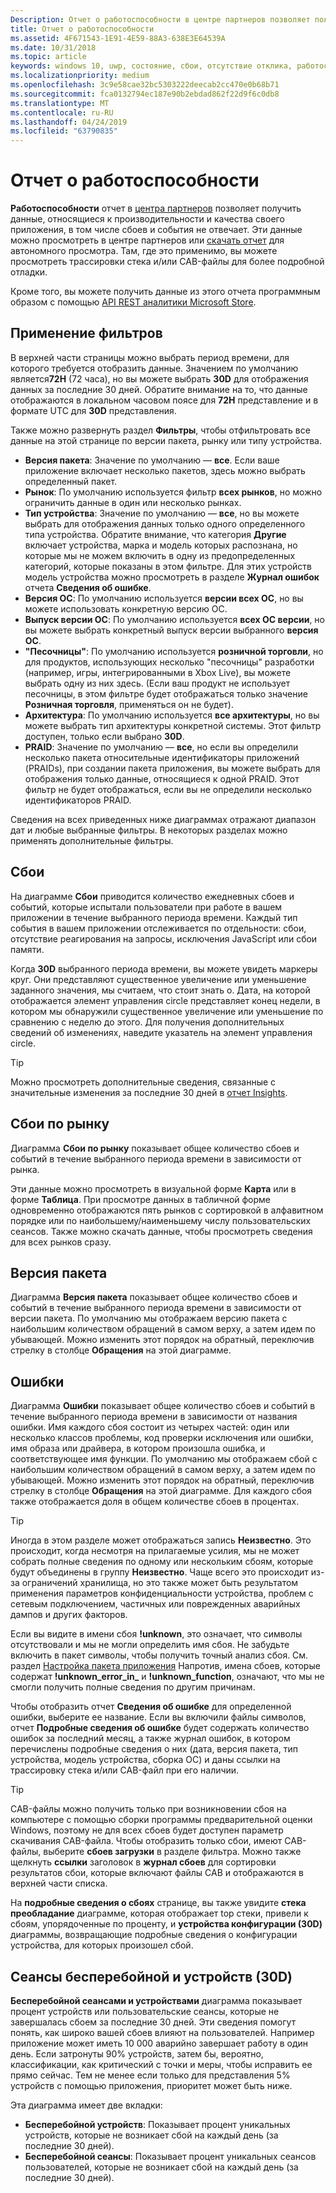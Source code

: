 ```yaml
---
Description: Отчет о работоспособности в центре партнеров позволяет получить данные, относящиеся к производительности и качества своего приложения, в том числе сбоев и события не отвечает.
title: Отчет о работоспособности
ms.assetid: 4F671543-1E91-4E59-88A3-638E3E64539A
ms.date: 10/31/2018
ms.topic: article
keywords: windows 10, uwp, состояние, сбои, отсутствие отклика, работоспособность приложения, сведения о работоспособности, трассировка стека, cab-файл, сбой, сбои, pdb, символы
ms.localizationpriority: medium
ms.openlocfilehash: 3c9e58cae32bc5303222deecab2cc470e0b68b71
ms.sourcegitcommit: fca0132794ec187e90b2ebdad862f22d9f6c0db8
ms.translationtype: MT
ms.contentlocale: ru-RU
ms.lasthandoff: 04/24/2019
ms.locfileid: "63790835"
---
```

# <a name="health-report"></a>Отчет о работоспособности

**Работоспособности** отчет в [центра партнеров](https://partner.microsoft.com/dashboard) позволяет получить данные, относящиеся к производительности и качества своего приложения, в том числе сбоев и события не отвечает. Эти данные можно просмотреть в центре партнеров или [скачать отчет](download-analytic-reports.md) для автономного просмотра. Там, где это применимо, вы можете просмотреть трассировки стека и/или CAB-файлы для более подробной отладки.

Кроме того, вы можете получить данные из этого отчета программным образом с помощью [API REST аналитики Microsoft Store](../monetize/access-analytics-data-using-windows-store-services.md).


## <a name="apply-filters"></a>Применение фильтров

В верхней части страницы можно выбрать период времени, для которого требуется отобразить данные. Значением по умолчанию является**72H** (72 часа), но вы можете выбрать **30D** для отображения данных за последние 30 дней. Обратите внимание на то, что данные отображаются в локальном часовом поясе для **72H** представление и в формате UTC для **30D** представления.

Также можно развернуть раздел **Фильтры**, чтобы отфильтровать все данные на этой странице по версии пакета, рынку или типу устройства.

-   **Версия пакета**: Значение по умолчанию — **все**. Если ваше приложение включает несколько пакетов, здесь можно выбрать определенный пакет.
-   **Рынок**: По умолчанию используется фильтр **всех рынков**, но можно ограничить данные в один или несколько рынках.
-   **Тип устройства**: Значение по умолчанию — **все**, но вы можете выбрать для отображения данных только одного определенного типа устройства. Обратите внимание, что категория **Другие** включает устройства, марка и модель которых распознана, но которые мы не можем включить в одну из предопределенных категорий, которые показаны в этом фильтре. Для этих устройств модель устройства можно просмотреть в разделе **Журнал ошибок** отчета **Сведения об ошибке**.  
-   **Версия ОС**: По умолчанию используется **версии всех ОС**, но вы можете использовать конкретную версию ОС.
-   **Выпуск версии ОС**: По умолчанию используется **всех ОС версии**, но вы можете выбрать конкретный выпуск версии выбранного **версия ОС**.
-   **"Песочницы"**: По умолчанию используется **розничной торговли**, но для продуктов, использующих несколько "песочницы" разработки (например, игры, интегрированными в Xbox Live), вы можете выбрать одну из них здесь. (Если ваш продукт не использует песочницы, в этом фильтре будет отображаться только значение **Розничная торговля**, применяться он не будет).
-   **Архитектура**: По умолчанию используется **все архитектуры**, но вы можете выбрать тип архитектуры конкретной системы. Этот фильтр доступен, только если выбрано **30D**.
-   **PRAID**: Значение по умолчанию — **все**, но если вы определили несколько пакета относительные идентификаторы приложений (PRAIDs), при создании пакета приложения, вы можете выбрать для отображения только данные, относящиеся к одной PRAID. Этот фильтр не будет отображаться, если вы не определили несколько идентификаторов PRAID.

Сведения на всех приведенных ниже диаграммах отражают диапазон дат и любые выбранные фильтры. В некоторых разделах можно применять дополнительные фильтры.


## <a name="failure-hits"></a>Сбои

На диаграмме **Сбои** приводится количество ежедневных сбоев и событий, которые испытали пользователи при работе в вашем приложении в течение выбранного периода времени. Каждый тип события в вашем приложении отслеживается по отдельности: сбои, отсутствие реагирования на запросы, исключения JavaScript или сбои памяти.

Когда **30D** выбранного периода времени, вы можете увидеть маркеры круг. Они представляют существенное увеличение или уменьшение заданного значения, мы считаем, что стоит знать о. Дата, на которой отображается элемент управления circle представляет конец недели, в котором мы обнаружили существенное увеличение или уменьшение по сравнению с неделю до этого. Для получения дополнительных сведений об изменениях, наведите указатель на элемент управления circle.  

> [!TIP]
> Можно просмотреть дополнительные сведения, связанные с значительные изменения за последние 30 дней в [отчет Insights](insights-report.md).

## <a name="failure-hits-by-market"></a>Сбои по рынку

Диаграмма **Сбои по рынку** показывает общее количество сбоев и событий в течение выбранного периода времени в зависимости от рынка.

Эти данные можно просмотреть в визуальной форме **Карта** или в форме **Таблица**. При просмотре данных в табличной форме одновременно отображаются пять рынков с сортировкой в алфавитном порядке или по наибольшему/наименьшему числу пользовательских сеансов. Также можно скачать данные, чтобы просмотреть сведения для всех рынков сразу.


## <a name="package-version"></a>Версия пакета

Диаграмма **Версия пакета** показывает общее количество сбоев и событий в течение выбранного периода времени в зависимости от версии пакета. По умолчанию мы отображаем версию пакета с наибольшим количеством обращений в самом верху, а затем идем по убывающей. Можно изменить этот порядок на обратный, переключив стрелку в столбце **Обращения** на этой диаграмме.

## <a name="failures"></a>Ошибки

Диаграмма **Ошибки** показывает общее количество сбоев и событий в течение выбранного периода времени в зависимости от названия ошибки. Имя каждого сбоя состоит из четырех частей: один или несколько классов проблемы, код проверки исключения или ошибки, имя образа или драйвера, в котором произошла ошибка, и соответствующее имя функции. По умолчанию мы отображаем сбой с наибольшим количеством обращений в самом верху, а затем идем по убывающей. Можно изменить этот порядок на обратный, переключив стрелку в столбце **Обращения** на этой диаграмме. Для каждого сбоя также отображается доля в общем количестве сбоев в процентах.

> [!TIP]
> Иногда в этом разделе может отображаться запись **Неизвестно**. Это происходит, когда несмотря на прилагаемые усилия, мы не может собрать полные сведения по одному или нескольким сбоям, которые будут объединены в группу **Неизвестно**. Чаще всего это происходит из-за ограничений хранилища, но это также может быть результатом применения параметров конфиденциальности устройства, проблем с сетевым подключением, частичных или поврежденных аварийных дампов и других факторов.
>
> Если вы видите в имени сбоя **!unknown**, это означает, что символы отсутствовали и мы не могли определить имя сбоя. Не забудьте включить в пакет символы, чтобы получить точный анализ сбоя. См. раздел [Настройка пакета приложения](../packaging/packaging-uwp-apps.md#configure-an-app-package) Напротив, имена сбоев, которые содержат **!unknown_error_in_** и **!unknown_function**, означают, что мы не смогли получить полные сведения по другим причинам.

Чтобы отобразить отчет **Сведения об ошибке** для определенной ошибки, выберите ее название. Если вы включили файлы символов, отчет **Подробные сведения об ошибке** будет содержать количество ошибок за последний месяц, а также журнал ошибок, в котором перечислены подробные сведения о них (дата, версия пакета, тип устройства, модель устройства, сборка ОС) и даны ссылки на трассировку стека и/или CAB-файл при его наличии.

> [!TIP]
> CAB-файлы можно получить только при возникновении сбоя на компьютере с помощью сборки программы предварительной оценки Windows, поэтому не для всех сбоев будет доступен параметр скачивания CAB-файла. Чтобы отобразить только сбои, имеют CAB-файлы, выберите **сбоев загрузки** в разделе фильтра. Можно также щелкнуть **ссылки** заголовок в **журнал сбоев** для сортировки результатов сбои, которые включают файлы CAB и отображаются в верхней части списка.

На **подробные сведения о сбоях** странице, вы также увидите **стека преобладание** диаграмме, которая отображает top стеки, привели к сбоям, упорядоченные по проценту, и **устройства конфигурации (30D)** диаграммы, возвращающие подробные сведения о конфигурации устройства, для которых произошел сбой. 


## <a name="crash-free-sessions-and-devices-30d"></a>Сеансы бесперебойной и устройств (30D)

**Бесперебойной сеансами и устройствами** диаграмма показывает процент устройств или пользовательские сеансы, которые не завершалась сбоем за последние 30 дней. Эти сведения помогут понять, как широко вашей сбоев влияют на пользователей. Например приложение может иметь 10 000 аварийно завершает работу в один день. Если затронуты 90% устройств, затем бы, вероятно, классификации, как критический с точки и меры, чтобы исправить ее прямо сейчас. Тем не менее если только для представления 5% устройств с помощью приложения, приоритет может быть ниже.

Эта диаграмма имеет две вкладки:
- **Бесперебойной устройств**: Показывает процент уникальных устройств, которые не возникает сбой на каждый день (за последние 30 дней).
- **Бесперебойной сеансы**: Показывает процент уникальных сеансов пользователей, которые не возникает сбой на каждый день (за последние 30 дней).


 

 
